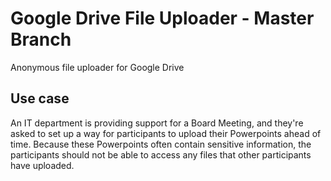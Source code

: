 # Google Drive File Uploader - Master Branch
Anonymous file uploader for Google Drive

## Use case
An IT department is providing support for a Board Meeting, and they're asked to set up a way for participants to upload their Powerpoints ahead of time. Because these Powerpoints often contain sensitive information, the participants should not be able to access any files that other participants have uploaded.
